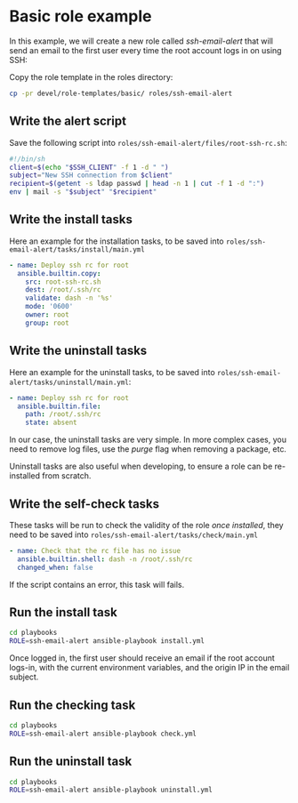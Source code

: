 # Basic role example

In this example, we will create a new role called _ssh-email-alert_ that will send an email to the first user every time
the root account logs in on using SSH:

Copy the role template in the roles directory:

```sh
cp -pr devel/role-templates/basic/ roles/ssh-email-alert
```


## Write the alert script

Save the following script into `roles/ssh-email-alert/files/root-ssh-rc.sh`:

```sh
#!/bin/sh
client=$(echo "$SSH_CLIENT" -f 1 -d " ")
subject="New SSH connection from $client"
recipient=$(getent -s ldap passwd | head -n 1 | cut -f 1 -d ":")
env | mail -s "$subject" "$recipient"
```


## Write the install tasks

Here an example for the installation tasks, to be saved into `roles/ssh-email-alert/tasks/install/main.yml`

```yml
- name: Deploy ssh rc for root
  ansible.builtin.copy:
    src: root-ssh-rc.sh
    dest: /root/.ssh/rc
    validate: dash -n '%s'
    mode: '0600'
    owner: root
    group: root
```


## Write the uninstall tasks

Here an example for the uninstall tasks, to be saved into `roles/ssh-email-alert/tasks/uninstall/main.yml`:

```yml
- name: Deploy ssh rc for root
  ansible.builtin.file:
    path: /root/.ssh/rc
    state: absent
```

In our case, the uninstall tasks are very simple. In more complex cases, you need to remove log files, use the _purge_
flag when removing a package, etc.

Uninstall tasks are also useful when developing, to ensure a role can be re-installed from scratch.


## Write the self-check tasks

These tasks will be run to check the validity of the role _once installed_, they need to be saved into
`roles/ssh-email-alert/tasks/check/main.yml`

```yml
- name: Check that the rc file has no issue
  ansible.builtin.shell: dash -n /root/.ssh/rc
  changed_when: false
```

If the script contains an error, this task will fails.


## Run the install task

```sh
cd playbooks
ROLE=ssh-email-alert ansible-playbook install.yml
```

Once logged in, the first user should receive an email if the root account logs-in, with the current environment
variables, and the origin IP in the email subject.


## Run the checking task

```sh
cd playbooks
ROLE=ssh-email-alert ansible-playbook check.yml
```


## Run the uninstall task

```sh
cd playbooks
ROLE=ssh-email-alert ansible-playbook uninstall.yml
```
